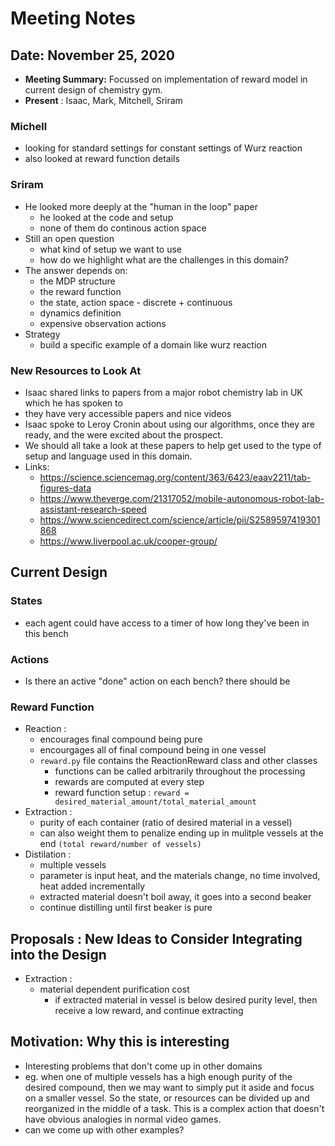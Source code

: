 # Meeting Notes
## Date: November 25, 2020
- **Meeting Summary:** Focussed on implementation of reward model in current design of chemistry gym.
- **Present** : Isaac, Mark, Mitchell, Sriram
### Michell 
- looking for standard settings for constant settings of Wurz reaction
- also looked at reward function details

### Sriram
- He looked more deeply at the "human in the loop" paper
    - he looked at the code and setup
    - none of them do continous action space
- Still an open question 
    - what kind of setup we want to use
    - how do we highlight what are the challenges in this domain?
- The answer depends on:
    - the MDP structure
    - the reward function
    - the state, action space - discrete + continuous
    - dynamics definition
    - expensive observation actions
- Strategy
    - build a specific example of a domain like wurz reaction 

### New Resources to Look At 
- Isaac shared links to papers from a major robot chemistry lab in UK which he has spoken to
- they have very accessible papers and nice videos
- Isaac spoke to Leroy Cronin about using our algorithms, once they are ready, and the were excited about the prospect.
- We should all take a look at these papers to help get used to the type of setup and language used in this domain.
- Links:
    - https://science.sciencemag.org/content/363/6423/eaav2211/tab-figures-data
    - https://www.theverge.com/21317052/mobile-autonomous-robot-lab-assistant-research-speed
    - https://www.sciencedirect.com/science/article/pii/S2589597419301868
    - https://www.liverpool.ac.uk/cooper-group/

## Current Design
### States 
- each agent could have access to a timer of how long they've been in this bench

### Actions 
- Is there an active "done" action on each bench? there should be

### Reward Function 
- Reaction : 
    - encourages final compound being pure
    - encourgages all of final compound being in one vessel
    - `reward.py` file contains the ReactionReward class and other classes
        - functions can be called arbitrarily throughout the processing
        - rewards are computed at every step
        - reward function setup :  `reward = desired_material_amount/total_material_amount`
- Extraction : 
    - purity of each container (ratio of desired material in a vessel)
    - can also weight them to penalize ending up in mulitple vessels at the end `(total reward/number of vessels)`
- Distilation : 
    - multiple vessels
    - parameter is input heat, and the materials change, no time involved, heat added incrementally 
    - extracted material doesn't boil away, it goes into a second beaker
    - continue distilling until first beaker is pure


## Proposals : New Ideas to Consider Integrating into the Design 
- Extraction : 
    - material dependent purification cost
        - if extracted material in vessel is below desired purity level, then receive a low reward, and continue extracting

## Motivation: Why this is interesting 
- Interesting problems that don't come up in other domains
- eg. when one of multiple vessels has a high enough purity of the desired compound, then we may want to simply put it aside and focus on a smaller vessel. So the state, or resources can be divided up and reorganized in the middle of a task. This is a complex action that doesn't have obvious analogies in normal video games.
- can we come up with other examples?
